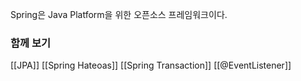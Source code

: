 Spring은 Java Platform을 위한 오픈소스 프레임워크이다.


### 함께 보기
[[JPA]]
[[Spring Hateoas]]
[[Spring Transaction]]
[[@EventListener]]
